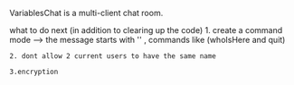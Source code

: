 VariablesChat is a multi-client chat room.

what to do next (in addition to clearing up the code)
    1. create a command mode 
       --> the message starts with '\' , commands like (whoIsHere and quit)

    2. dont allow 2 current users to have the same name 

    3.encryption 

